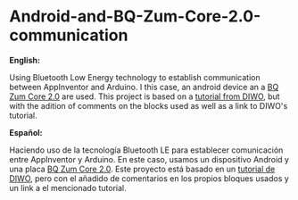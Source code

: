 # Android-and-BQ-Zum-Core-2.0-communication

**English:**

Using Bluetooth Low Energy technology to establish communication between AppInventor and Arduino. I this case, an android device an a [BQ Zum Core 2.0](https://www.bq.com/en/zum-core-2-0) are used.
This project is based on a [tutorial from DIWO](http://diwo.bq.com/conexion-bluetooth-placa-zum-core-2-0/), but with the adition of comments on the blocks used as well as a link to DIWO's tutorial.



**Español:**

Haciendo uso de la tecnología Bluetooth LE para establecer comunicación entre AppInventor y Arduino. En este caso, usamos un dispositivo Android y una placa [BQ Zum Core 2.0](https://www.bq.com/en/zum-core-2-0).
Este proyecto está basado en un [tutorial de DIWO](http://diwo.bq.com/conexion-bluetooth-placa-zum-core-2-0/), pero con el añadido de comentarios en los propios bloques usados y un link a el mencionado tutorial.
